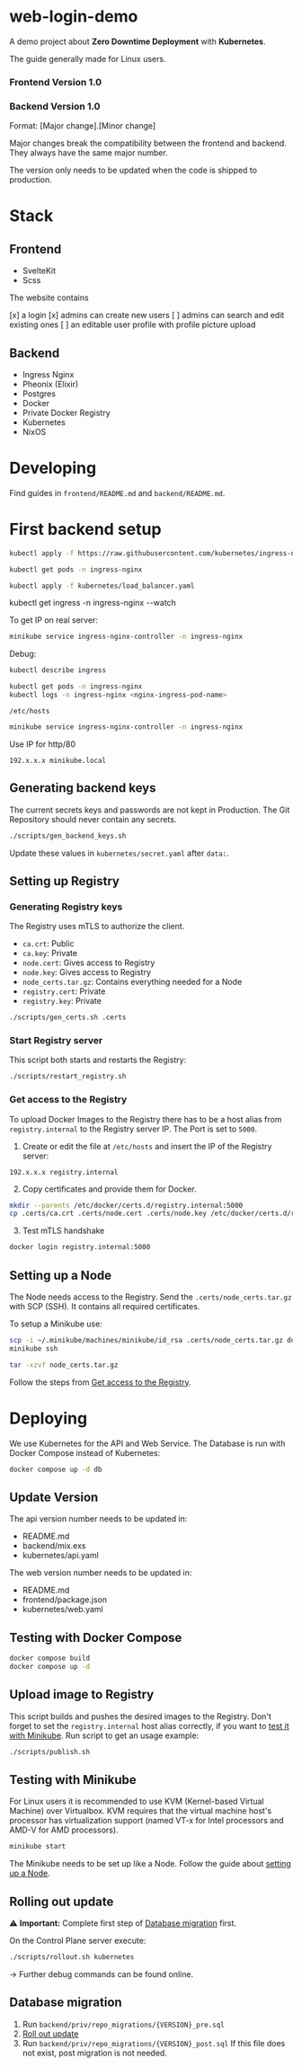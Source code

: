 # web-login-demo

A demo project about **Zero Downtime Deployment** with **Kubernetes**.

The guide generally made for Linux users.

### Frontend Version 1.0

### Backend Version 1.0

Format: [Major change].[Minor change]

Major changes break the compatibility between the frontend and backend.
They always have the same major number.

The version only needs to be updated when the code is shipped to production.

# Stack

## Frontend

- SvelteKit
- Scss

The website contains

[x] a login
[x] admins can create new users
[ ] admins can search and edit existing ones
[ ] an editable user profile with profile picture upload

## Backend

- Ingress Nginx
- Pheonix (Elixir)
- Postgres
- Docker
- Private Docker Registry
- Kubernetes
- NixOS

# Developing

Find guides in `frontend/README.md` and `backend/README.md`.

# First backend setup

```bash
kubectl apply -f https://raw.githubusercontent.com/kubernetes/ingress-nginx/main/deploy/static/provider/cloud/deploy.yaml
```

```bash
kubectl get pods -n ingress-nginx
```

```bash
kubectl apply -f kubernetes/load_balancer.yaml
```

kubectl get ingress -n ingress-nginx --watch

To get IP on real server:

```bash
minikube service ingress-nginx-controller -n ingress-nginx
```

Debug:

```bash
kubectl describe ingress
```

```bash
kubectl get pods -n ingress-nginx
kubectl logs -n ingress-nginx <nginx-ingress-pod-name>
```

`/etc/hosts`

```bash
minikube service ingress-nginx-controller -n ingress-nginx
```

Use IP for http/80

```
192.x.x.x minikube.local
```

## Generating backend keys

The current secrets keys and passwords are not kept in Production.
The Git Repository should never contain any secrets.

```bash
./scripts/gen_backend_keys.sh
```

Update these values in `kubernetes/secret.yaml` after `data:`.

## Setting up Registry

### Generating Registry keys

The Registry uses mTLS to authorize the client.

- `ca.crt`: Public
- `ca.key`: Private
- `node.cert`: Gives access to Registry
- `node.key`: Gives access to Registry
- `node_certs.tar.gz`: Contains everything needed for a Node
- `registry.cert`: Private
- `registry.key`: Private

```bash
./scripts/gen_certs.sh .certs
```

### Start Registry server

This script both starts and restarts the Registry:

```bash
./scripts/restart_registry.sh
```

### Get access to the Registry

To upload Docker Images to the Registry there has to be a host alias
from `registry.internal` to the Registry server IP. The Port is set to `5000`.

1. Create or edit the file at `/etc/hosts` and insert the IP of the Registry server:

```
192.x.x.x registry.internal
```

2. Copy certificates and provide them for Docker.

```bash
mkdir --parents /etc/docker/certs.d/registry.internal:5000
cp .certs/ca.crt .certs/node.cert .certs/node.key /etc/docker/certs.d/registry.internal:5000
```

3. Test mTLS handshake

```bash
docker login registry.internal:5000
```

## Setting up a Node

The Node needs access to the Registry. Send the `.certs/node_certs.tar.gz` with SCP (SSH).
It contains all required certificates.

To setup a Minikube use:

```bash
scp -i ~/.minikube/machines/minikube/id_rsa .certs/node_certs.tar.gz docker@$(minikube ip):/home/docker/
minikube ssh
```

```bash
tar -xzvf node_certs.tar.gz
```

Follow the steps from [Get access to the Registry](###get-access-to-the-registry).

# Deploying

We use Kubernetes for the API and Web Service. The Database is run
with Docker Compose instead of Kubernetes:

```bash
docker compose up -d db
```

## Update Version

The api version number needs to be updated in:

- README.md
- backend/mix.exs
- kubernetes/api.yaml

The web version number needs to be updated in:

- README.md
- frontend/package.json
- kubernetes/web.yaml

## Testing with Docker Compose

```bash
docker compose build
docker compose up -d
```

## Upload image to Registry

This script builds and pushes the desired images to the Registry.
Don't forget to set the `registry.internal` host alias correctly,
if you want to [test it with Minikube](##testing-with-minikube).
Run script to get an usage example:

```bash
./scripts/publish.sh
```

## Testing with Minikube

For Linux users it is recommended to use KVM (Kernel-based Virtual Machine) over Virtualbox.
KVM requires that the virtual machine host's processor has
virtualization support (named VT-x for Intel processors and AMD-V for AMD processors).

```bash
minikube start
```

The Minikube needs to be set up like a Node.
Follow the guide about [setting up a Node](##setting-up-a-node).

## Rolling out update

⚠️ **Important:** Complete first step of [Database migration](##database-migration) first.

On the Control Plane server execute:

```bash
./scripts/rollout.sh kubernetes
```

-> Further debug commands can be found online.

## Database migration

1. Run `backend/priv/repo_migrations/{VERSION}_pre.sql`
2. [Roll out update](##rolling-out-update)
3. Run `backend/priv/repo_migrations/{VERSION}_post.sql`
   If this file does not exist, post migration is not needed.
